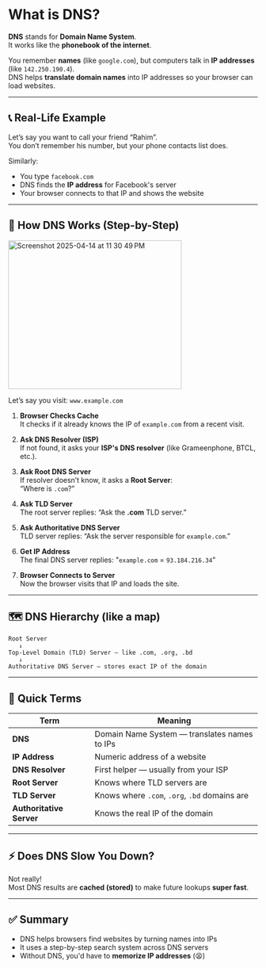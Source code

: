 # What is DNS?

**DNS** stands for **Domain Name System**.  
It works like the **phonebook of the internet**.

You remember **names** (like `google.com`), but computers talk in **IP addresses** (like `142.250.190.4`).  
DNS helps **translate domain names** into IP addresses so your browser can load websites.

---

## 📞 Real-Life Example

Let’s say you want to call your friend “Rahim”.  
You don’t remember his number, but your phone contacts list does.

Similarly:
- You type `facebook.com`
- DNS finds the **IP address** for Facebook's server
- Your browser connects to that IP and shows the website

---

## 🔄 How DNS Works (Step-by-Step)

<img width="350" height="300" alt="Screenshot 2025-04-14 at 11 30 49 PM" src="https://github.com/user-attachments/assets/75c24cfa-9c59-400c-8cba-24eafea9a1c1" />


Let’s say you visit: `www.example.com`

1. **Browser Checks Cache**  
   It checks if it already knows the IP of `example.com` from a recent visit.

2. **Ask DNS Resolver (ISP)**  
   If not found, it asks your **ISP's DNS resolver** (like Grameenphone, BTCL, etc.).

3. **Ask Root DNS Server**  
   If resolver doesn’t know, it asks a **Root Server**:  
   “Where is `.com`?”

4. **Ask TLD Server**  
   The root server replies: “Ask the **.com** TLD server.”

5. **Ask Authoritative DNS Server**  
   TLD server replies: “Ask the server responsible for `example.com`.”

6. **Get IP Address**  
   The final DNS server replies: "`example.com` = `93.184.216.34`"

7. **Browser Connects to Server**  
   Now the browser visits that IP and loads the site.

---

## 🗺️ DNS Hierarchy (like a map)

```plaintext
Root Server
   ↓
Top-Level Domain (TLD) Server — like .com, .org, .bd
   ↓
Authoritative DNS Server — stores exact IP of the domain
```

---

## 🧠 Quick Terms

| Term                 | Meaning |
|----------------------|---------|
| **DNS**              | Domain Name System — translates names to IPs |
| **IP Address**       | Numeric address of a website |
| **DNS Resolver**     | First helper — usually from your ISP |
| **Root Server**      | Knows where TLD servers are |
| **TLD Server**       | Knows where `.com`, `.org`, `.bd` domains are |
| **Authoritative Server** | Knows the real IP of the domain |

---

## ⚡ Does DNS Slow You Down?

Not really!  
Most DNS results are **cached (stored)** to make future lookups **super fast**.

---

## ✅ Summary

- DNS helps browsers find websites by turning names into IPs
- It uses a step-by-step search system across DNS servers
- Without DNS, you'd have to **memorize IP addresses** (😫)

```

